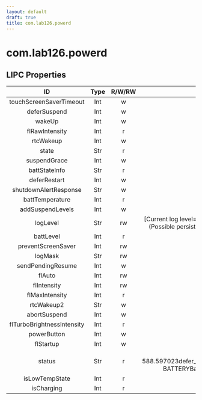 ```yaml
---
layout: default
draft: true
title: com.lab126.powerd
---
```


# com.lab126.powerd

## LIPC Properties

| ID                         | Type | R/W/RW | Value                                                                                                                                                                                                                       | Description |
|:--------------------------:|:----:|:------:|:---------------------------------------------------------------------------------------------------------------------------------------------------------------------------------------------------------------------------:|:-----------:|
| touchScreenSaverTimeout    | Int  | w      |                                                                                                                                                                                                                             | TODO        |
| deferSuspend               | Int  | w      |                                                                                                                                                                                                                             | TODO        |
| wakeUp                     | Int  | w      |                                                                                                                                                                                                                             | TODO        |
| flRawIntensity             | Int  | r      | [3280]                                                                                                                                                                                                                      | TODO        |
| rtcWakeup                  | Int  | w      |                                                                                                                                                                                                                             | TODO        |
| state                      | Str  | r      | [active]                                                                                                                                                                                                                    | TODO        |
| suspendGrace               | Int  | w      |                                                                                                                                                                                                                             | TODO        |
| battStateInfo              | Str  | r      |                                                                                                                                                                                                                             | TODO        |
| deferRestart               | Int  | w      |                                                                                                                                                                                                                             | TODO        |
| shutdownAlertResponse      | Str  | w      |                                                                                                                                                                                                                             | TODO        |
| battTemperature            | Int  | r      | [73]                                                                                                                                                                                                                        | TODO        |
| addSuspendLevels           | Int  | w      |                                                                                                                                                                                                                             | TODO        |
| logLevel                   | Str  | rw     | [Current log level=none(Possible transient levels: all, perf, debug[9-0], info, warn, error,crit, none)(Possible persistent levels: p_all, p_perf, p_debug[0-9], p_info, p_warn,p_error, p_crit, p_none)]                   | TODO        |
| battLevel                  | Int  | r      | [51]                                                                                                                                                                                                                        | TODO        |
| preventScreenSaver         | Int  | rw     | [0]                                                                                                                                                                                                                         | TODO        |
| logMask                    | Str  | rw     | [0x00000000]                                                                                                                                                                                                                | TODO        |
| sendPendingResume          | Int  | w      |                                                                                                                                                                                                                             | TODO        |
| flAuto                     | Int  | rw     | [0]                                                                                                                                                                                                                         | TODO        |
| flIntensity                | Int  | rw     | [24]                                                                                                                                                                                                                        | TODO        |
| flMaxIntensity             | Int  | r      | [25]                                                                                                                                                                                                                        | TODO        |
| rtcWakeup2                 | Str  | w      |                                                                                                                                                                                                                             | TODO        |
| abortSuspend               | Int  | w      |                                                                                                                                                                                                                             | TODO        |
| flTurboBrightnessIntensity | Int  | r      | [1]                                                                                                                                                                                                                         | TODO        |
| powerButton                | Int  | w      |                                                                                                                                                                                                                             | TODO        |
| flStartup                  | Int  | w      |                                                                                                                                                                                                                             | TODO        |
| status                     | Str  | r      | [Powerd state: ActiveRemaining time in this state: 588.597023defer_suspend:0suspend_grace:0prevent_screen_saver:0drive_mode_state:1PRIMARY BATTERYBattery Level: 51%Last batt event at: 51%Charging: NoBattery logging: On] | TODO        |
| isLowTempState             | Int  | r      | [0]                                                                                                                                                                                                                         | TODO        |
| isCharging                 | Int  | r      | [0]                                                                                                                                                                                                                         | TODO        |